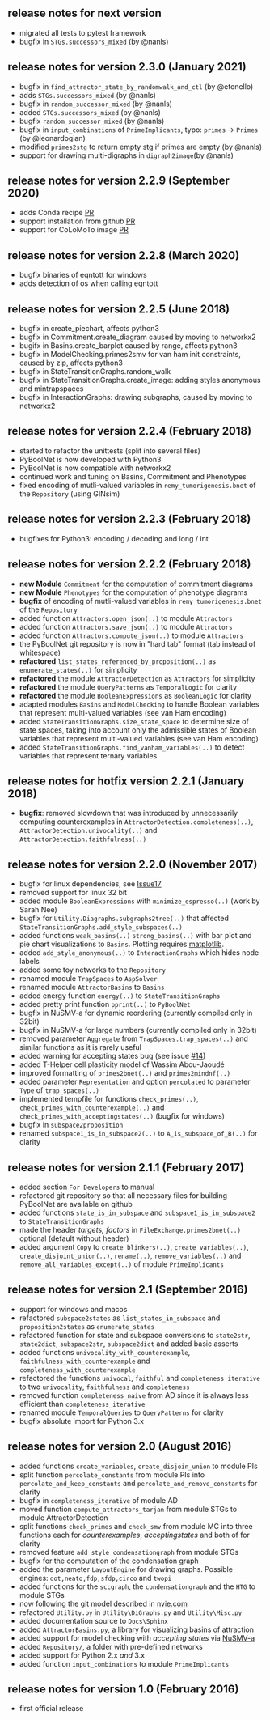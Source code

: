 

## release notes for next version
 - migrated all tests to pytest framework
 - bugfix in `STGs.successors_mixed` (by @nanls)


## release notes for version 2.3.0 (January 2021)
 - bugfix in `find_attractor_state_by_randomwalk_and_ctl` (by @etonello)
 - adds `STGs.successors_mixed` (by @nanls)
 - bugfix in `random_successor_mixed` (by @nanls)
 - added `STGs.successors_mixed` (by @nanls)
 - bugfix `random_successor_mixed` (by @nanls)
 - bugfix in `input_combinations` of `PrimeImplicants`, typo: `primes` -> `Primes` (by @leonardogian)
 - modified `primes2stg` to return empty stg if primes are empty (by @nanls)
 - support for drawing multi-digraphs in `digraph2image`(by @nanls)


## release notes for version 2.2.9 (September 2020)
 - adds Conda recipe [PR](https://github.com/hklarner/PyBoolNet/pull/38)
 - support installation from github [PR](https://github.com/hklarner/PyBoolNet/pull/37)
 - support for CoLoMoTo image [PR](https://github.com/hklarner/PyBoolNet/pull/35)


## release notes for version 2.2.8 (March 2020)
 - bugfix binaries of eqntott for windows
 - adds detection of os when calling eqntott 


## release notes for version 2.2.5 (June 2018)
 - bugfix in create_piechart, affects python3
 - bugfix in Commitment.create_diagram caused by moving to networkx2
 - bugifx in Basins.create_barplot caused by range, affects python3
 - bugfix in ModelChecking.primes2smv for van ham init constraints, caused by zip, affects python3
 - bugfix in StateTransitionGraphs.random_walk
 - bugfix in StateTransitionGraphs.create_image: adding styles anonymous and mintrapspaces
 - bugfix in InteractionGraphs: drawing subgraphs, caused by moving to networkx2


## release notes for version 2.2.4 (February 2018)
 - started to refactor the unittests (split into several files)
 - PyBoolNet is now developed with Python3
 - PyBoolNet is now compatible with networkx2
 - continued work and tuning on Basins, Commitment and Phenotypes
 - fixed encoding of mutli-valued variables in `remy_tumorigenesis.bnet` of the `Repository` (using GINsim)


## release notes for version 2.2.3 (February 2018)
 - bugfixes for Python3: encoding / decoding and long / int


## release notes for version 2.2.2 (February 2018)
 - **new Module** `Commitment` for the computation of commitment diagrams
 - **new Module** `Phenotypes` for the computation of phenotype diagrams
 - **bugfix** of encoding of mutli-valued variables in `remy_tumorigenesis.bnet` of the `Repository`
 - added function `Attractors.open_json(..)` to module `Attractors`
 - added function `Attractors.save_json(..)` to module `Attractors`
 - added function `Attractors.compute_json(..)` to module `Attractors`
 - the PyBoolNet git repository is now in "hard tab" format (tab instead of whitespace)
 - **refactored** `list_states_referenced_by_proposition(..)` as `enumerate_states(..)` for simplicity
 - **refactored** the module `AttractorDetection` as `Attractors` for simplicity
 - **refactored** the module `QueryPatterns` as `TemporalLogic` for clarity
 - **refactored** the module `BooleanExpressions` as `BooleanLogic` for clarity
 - adapted modules `Basins` and `ModelChecking` to handle Boolean variables that represent multi-valued variables (see van Ham encoding)
 - added `StateTransitionGraphs.size_state_space` to determine size of state spaces, taking into account only the admissible states of Boolean variables that represent multi-valued variables (see van Ham encoding)
 - added `StateTransitionGraphs.find_vanham_variables(..)` to detect variables that represent ternary variables


## release notes for hotfix version 2.2.1 (January 2018)
 - **bugfix**: removed slowdown that was introduced by unnecessarily computing counterexamples in `AttractorDetection.completeness(..)`, `AttractorDetection.univocality(..)` and `AttractorDetection.faithfulness(..)`


## release notes for version 2.2.0 (November 2017)
 - bugfix for linux dependencies, see [Issue17](https://github.com/hklarner/PyBoolNet/issues/17)
 - removed support for linux 32 bit
 - added module `BooleanExpressions` with `minimize_espresso(..)` (work by Sarah Nee)
 - bugfix for `Utility.Diagraphs.subgraphs2tree(..)` that affected `StateTransitionGraphs.add_style_subspaces(..)`
 - added functions `weak_basins(..)` `strong_basins(..)` with bar plot and pie chart visualizations to `Basins`. Plotting requires [matplotlib](https://matplotlib.org/).
 - added `add_style_anonymous(..)` to `InteractionGraphs` which hides node labels
 - added some toy networks to the `Repository`
 - renamed module `TrapSpaces` to `AspSolver`
 - renamed module `AttractorBasins` to `Basins`
 - added energy function `energy(..)` to `StateTransitionGraphs`
 - added pretty print function `pprint(..)` to `PyBoolNet`
 - bugfix in NuSMV-a for dynamic reordering (currently compiled only in 32bit)
 - bugfix in NuSMV-a for large numbers (currently compiled only in 32bit)
 - removed parameter `Aggregate` from `TrapSpaces.trap_spaces(..)` and similar functions as it is rarely useful
 - added warning for accepting states bug (see issue [#14](http://github.com/hklarner/PyBoolNet/issues/14))
 - added T-Helper cell plasticity model of Wassim Abou-Jaoudé
 - improved formatting of `primes2bnet(..)` and `primes2mindnf(..)`
 - added parameter `Representation` and option `percolated` to parameter `Type` of `trap_spaces(..)`
 - implemented tempfile for functions `check_primes(..)`, `check_primes_with_counterexample(..)` and `check_primes_with_acceptingstates(..)` (bugfix for windows)
 - bugfix in `subspace2proposition`
 - renamed `subspace1_is_in_subspace2(..)` to `A_is_subspace_of_B(..)` for clarity


## release notes for version 2.1.1 (February 2017)
 - added section `For Developers` to manual
 - refactored git repository so that all necessary files for building PyBoolNet are available on github
 - added functions `state_is_in_subspace` and `subspace1_is_in_subspace2` to `StateTransitionGraphs`
 - made the header _targets, factors_ in `FileExchange.primes2bnet(..)` optional (default without header)
 - added argument `Copy` to `create_blinkers(..)`, `create_variables(..)`, `create_disjoint_union(..)`, `rename(..)`, `remove_variables(..)` and `remove_all_variables_except(..)` of module `PrimeImplicants`


## release notes for version 2.1 (September 2016)
 - support for windows and macos
 - refactored `subspace2states` as `list_states_in_subspace` and `proposition2states` as `enumerate_states`
 - refactored function for state and subspace conversions to `state2str`, `state2dict`, `subspace2str`, `subspace2dict` and added basic asserts
 - added functions `univocality_with_counterexample`, `faithfulness_with_counterexample` and `completeness_with_counterexample`
 - refactored the functions `univocal`, `faithful` and `completeness_iterative` to two `univocality`, `faithfulness` and `completeness`
 - removed function `completeness_naive` from AD since it is always less efficient than `completeness_iterative`
 - renamed module `TemporalQueries` to `QueryPatterns` for clarity
 - bugfix absolute import for Python 3.x


## release notes for version 2.0 (August 2016)
 - added functions `create_variables`, `create_disjoin_union` to module PIs
 - split function `percolate_constants` from module PIs into `percolate_and_keep_constants` and `percolate_and_remove_constants` for clarity
 - bugfix in `completeness_iterative` of module AD
 - moved function `compute_attractors_tarjan` from module STGs to module AttractorDetection
 - split functions `check_primes` and `check_smv` from module MC into three functions each for _counterexamples_, _acceptingstates_ and both of for clarity
 - removed feature `add_style_condensationgraph` from module STGs
 - bugfix for the computation of the condensation graph
 - added the parameter `LayoutEngine` for drawing graphs. Possible engines: `dot,neato,fdp,sfdp,circo` and `twopi`
 - added functions for the `sccgraph`, the `condensationgraph` and the `HTG` to module STGs
 - now following the git model described in [nvie.com](http://nvie.com/posts/a-successful-git-branching-model/)
 - refactored `Utility.py` in `Utility\DiGraphs.py` and `Utility\Misc.py`
 - added documentation source to `Docs\Sphinx`
 - added `AttractorBasins.py`, a library for visualizing basins of attraction
 - added support for model checking with _accepting states_ via [NuSMV-a](https://github.com/hklarner/NuSMV-a)
 - added `Repository/`, a folder with pre-defined networks
 - added support for Python 2.x _and_ 3.x
 - added function `input_combinations` to module `PrimeImplicants`

## release notes for version 1.0 (February 2016)
 - first official release

